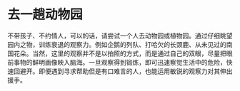 # 去一趟动物园

不带孩子、不约情人，可以的话，请尝试一个人去动物园或植物园。通过仔细眺望园内之物，训练衰退的观察力。例如企鹅的列队、打哈欠的长颈鹿、从未见过的南国花朵。当然，这里的观察并不是以拍照的方式，而是通过自己的双眼，尽量把眼前事物的鲜明画像映入脑海。一旦观察得到锻炼，即可迅速察觉生活中的危险，快速回避开。即便遇到寻求帮助但是有口难言的人，也能运用敏锐的观察力对其伸出援手。